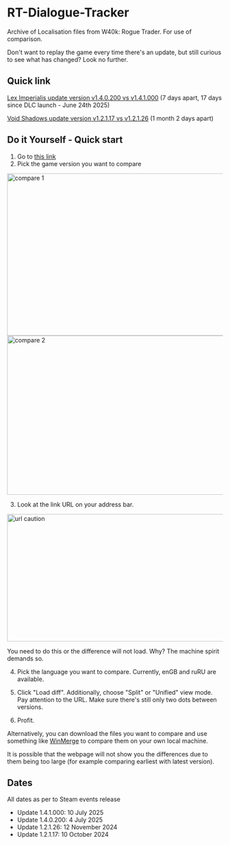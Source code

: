 # RT-Dialogue-Tracker
Archive of Localisation files from W40k: Rogue Trader. For use of comparison. 

Don't want to replay the game every time there's an update, but still curious to see what has changed? Look no further.

## Quick link

[Lex Imperialis update version v1.4.0.200 vs v1.4.1.000](https://github.com/bloodpraxis/RT-Dialogue-Tracker/compare/v1.4.0.200..v1.4.1.000?diff=split&w) (7 days apart, 17 days since DLC launch - June 24th 2025)

[Void Shadows update version v1.2.1.17 vs v1.2.1.26](https://github.com/bloodpraxis/RT-Dialogue-Tracker/compare/v1.2.1.17..v1.2.1.26?diff=split&w) (1 month 2 days apart)

## Do it Yourself - Quick start
1. Go to [this link](https://github.com/bloodpraxis/RT-Dialogue-Tracker/compare)
2. Pick the game version you want to compare
<img width="817" height="378" alt="compare 1" src="https://github.com/user-attachments/assets/e8fba409-94a2-4444-a7fc-6f7bd0dfa7dd" />
<img width="738" height="371" alt="compare 2" src="https://github.com/user-attachments/assets/24156ccf-abc7-44ff-a5a8-f7a44d0b35d6" />

3. Look at the link URL on your address bar.
<img width="590" height="297" alt="url caution" src="https://github.com/user-attachments/assets/f11ef356-ee6f-4542-9d23-05c2377375a3" />

You need to do this or the difference will not load. Why? The machine spirit demands so.

4. Pick the language you want to compare. Currently, enGB and ruRU are available. 

5. Click "Load diff". Additionally, choose "Split" or "Unified" view mode. Pay attention to the URL. Make sure there's still only two dots between versions.

6. Profit.

Alternatively, you can download the files you want to compare and use something like [WinMerge](https://winmerge.org/?lang=en) to compare them on your own local machine.

It is possible that the webpage will not show you the differences due to them being too large (for example comparing earliest with latest version). 

## Dates

All dates as per to Steam events release 
- Update 1.4.1.000: 10 July 2025
- Update 1.4.0.200: 4 July 2025
- Update 1.2.1.26: 12 November 2024
- Update 1.2.1.17: 10 October 2024
